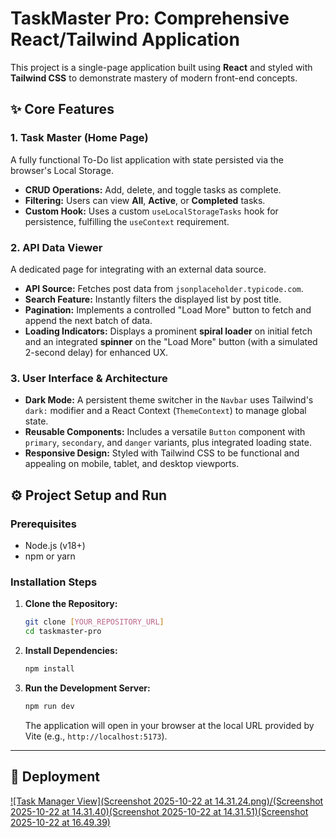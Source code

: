 # TaskMaster Pro: Comprehensive React/Tailwind Application

This project is a single-page application built using **React** and styled with **Tailwind CSS** to demonstrate mastery of modern front-end concepts.

## ✨ Core Features

### 1. Task Master (Home Page)
A fully functional To-Do list application with state persisted via the browser's Local Storage.
* **CRUD Operations:** Add, delete, and toggle tasks as complete.
* **Filtering:** Users can view **All**, **Active**, or **Completed** tasks.
* **Custom Hook:** Uses a custom `useLocalStorageTasks` hook for persistence, fulfilling the `useContext` requirement.

### 2. API Data Viewer
A dedicated page for integrating with an external data source.
* **API Source:** Fetches post data from `jsonplaceholder.typicode.com`.
* **Search Feature:** Instantly filters the displayed list by post title.
* **Pagination:** Implements a controlled "Load More" button to fetch and append the next batch of data.
* **Loading Indicators:** Displays a prominent **spiral loader** on initial fetch and an integrated **spinner** on the "Load More" button (with a simulated 2-second delay) for enhanced UX.

### 3. User Interface & Architecture
* **Dark Mode:** A persistent theme switcher in the `Navbar` uses Tailwind's `dark:` modifier and a React Context (`ThemeContext`) to manage global state.
* **Reusable Components:** Includes a versatile `Button` component with `primary`, `secondary`, and `danger` variants, plus integrated loading state.
* **Responsive Design:** Styled with Tailwind CSS to be functional and appealing on mobile, tablet, and desktop viewports.

## ⚙️ Project Setup and Run

### Prerequisites

* Node.js (v18+)
* npm or yarn

### Installation Steps

1.  **Clone the Repository:**
    ```bash
    git clone [YOUR_REPOSITORY_URL]
    cd taskmaster-pro
    ```

2.  **Install Dependencies:**
    ```bash
    npm install
    ```

3.  **Run the Development Server:**
    ```bash
    npm run dev
    ```
    The application will open in your browser at the local URL provided by Vite (e.g., `http://localhost:5173`).

---

## 🔗 Deployment

[ ![Task Manager View](Screenshot 2025-10-22 at 14.31.24.png)/(Screenshot 2025-10-22 at 14.31.40)(Screenshot 2025-10-22 at 14.31.51)(Screenshot 2025-10-22 at 16.49.39)](https://cool-rolypoly-867928.netlify.app/)